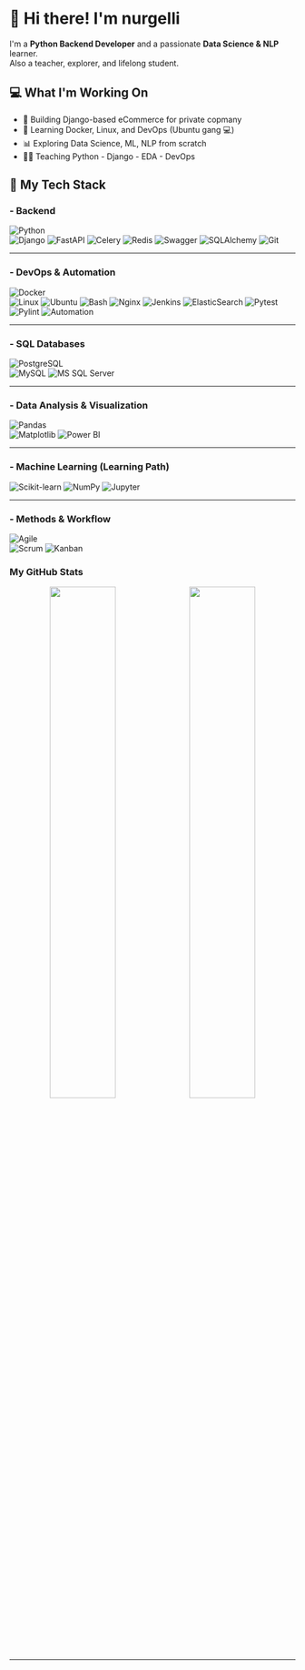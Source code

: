 # 👋 Hi there! I'm nurgelli

I'm a **Python Backend Developer** and a passionate **Data Science & NLP** learner.  
Also a teacher, explorer, and lifelong student.

## 💻 What I'm Working On

- 🔧 Building Django-based eCommerce for private copmany
- 🧠 Learning Docker, Linux, and DevOps (Ubuntu gang 💻)
- 📊 Exploring Data Science, ML, NLP from scratch
- 🧑‍🏫 Teaching Python - Django - EDA - DevOps


## 🚀 My Tech Stack

### - Backend
![Python](https://img.shields.io/badge/-Python-3776AB?logo=python&logoColor=white)  
![Django](https://img.shields.io/badge/-Django-092E20?logo=django&logoColor=white)
![FastAPI](https://img.shields.io/badge/-FastAPI-009688?logo=fastapi&logoColor=white)
![Celery](https://img.shields.io/badge/-Celery-37814A?logo=celery&logoColor=white)
![Redis](https://img.shields.io/badge/-Redis-DC382D?logo=redis&logoColor=white)
![Swagger](https://img.shields.io/badge/-Swagger-85EA2D?logo=swagger&logoColor=black)
![SQLAlchemy](https://img.shields.io/badge/-SQLAlchemy-464646?logo=sqlalchemy&logoColor=white)
![Git](https://img.shields.io/badge/-Git-F05032?logo=git&logoColor=white)

---
### - DevOps & Automation
![Docker](https://img.shields.io/badge/-Docker-2496ED?logo=docker&logoColor=white)  
![Linux](https://img.shields.io/badge/-Linux-FCC624?logo=linux&logoColor=black)
![Ubuntu](https://img.shields.io/badge/-Ubuntu-E95420?logo=ubuntu&logoColor=white)
![Bash](https://img.shields.io/badge/-Bash-4EAA25?logo=gnubash&logoColor=white)
![Nginx](https://img.shields.io/badge/-Nginx-009639?logo=nginx&logoColor=white)
![Jenkins](https://img.shields.io/badge/-Jenkins-D24939?logo=jenkins&logoColor=white)
![ElasticSearch](https://img.shields.io/badge/-Elasticsearch-005571?logo=elasticsearch&logoColor=white)
![Pytest](https://img.shields.io/badge/-Pytest-0A9EDC?logo=pytest&logoColor=white)
![Pylint](https://img.shields.io/badge/-Pylint-FF4088?logo=python&logoColor=white)
![Automation](https://img.shields.io/badge/-Python%20Automation-3776AB?logo=python&logoColor=white)

---
### - SQL Databases
![PostgreSQL](https://img.shields.io/badge/-PostgreSQL-336791?logo=postgresql&logoColor=white)  
![MySQL](https://img.shields.io/badge/-MySQL-4479A1?logo=mysql&logoColor=white)
![MS SQL Server](https://img.shields.io/badge/-MS%20SQL%20Server-CC2927?logo=microsoftsqlserver&logoColor=white)

---
### - Data Analysis & Visualization
![Pandas](https://img.shields.io/badge/-Pandas-150458?logo=pandas&logoColor=white)  
![Matplotlib](https://img.shields.io/badge/-Matplotlib-11557C?logo=python&logoColor=white)
![Power BI](https://img.shields.io/badge/-Power%20BI-F2C811?logo=powerbi&logoColor=black)

---
### - Machine Learning (Learning Path)
![Scikit-learn](https://img.shields.io/badge/-Scikit--learn-F7931E?logo=scikit-learn&logoColor=white)
![NumPy](https://img.shields.io/badge/-NumPy-013243?logo=numpy&logoColor=white)
![Jupyter](https://img.shields.io/badge/-Jupyter-F37626?logo=jupyter&logoColor=white)

---
### - Methods & Workflow
![Agile](https://img.shields.io/badge/-Agile-0052CC?logo=jira&logoColor=white)  
![Scrum](https://img.shields.io/badge/-Scrum-14213D?logo=trello&logoColor=white)
![Kanban](https://img.shields.io/badge/-Kanban-4C4C6D?logo=trello&logoColor=white)


### My GitHub Stats

<p align="center">
  <img width="48%" src="https://github-readme-stats.vercel.app/api?username=nurgelli&show_icons=true&theme=tokyonight" />
  <img width="48%" src="https://github-readme-stats.vercel.app/api/top-langs/?username=nurgelli&layout=compact&theme=tokyonight" />
</p>

---
